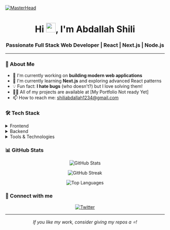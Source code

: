 [![MasterHead](https://i.pinimg.com/originals/d5/48/ba/d548ba425247db713b45cd4bb9f5e128.jpg)](https://rishavchanda.io)

<h1 align="center">Hi <img src="https://raw.githubusercontent.com/MartinHeinz/MartinHeinz/master/wave.gif" width="30px" height="30px">, I'm Abdallah Shili</h1>
<h3 align="center">Passionate Full Stack Web Developer | React | Next.js | Node.js</h3>


---

### 🚀 About Me

- 🔭 I'm currently working on **building modern web applications**
- 🌱 I'm currently learning **Next.js** and exploring advanced React patterns
- 💡 Fun fact: **I hate bugs** (who doesn't?) but I love solving them!
- 👨‍💻 All of my projects are available at [My Portfolio Not ready Yet]
- 📫 How to reach me: shiliabdallah1234@gmail.com

### 🛠️ Tech Stack

<details>
<summary>Frontend</summary>

- ![React](https://img.shields.io/badge/-React-61DAFB?style=flat-square&logo=react&logoColor=black)
- ![Next.js](https://img.shields.io/badge/-Next.js-000000?style=flat-square&logo=next.js&logoColor=white)
- ![JavaScript](https://img.shields.io/badge/-JavaScript-F7DF1E?style=flat-square&logo=javascript&logoColor=black)
- ![HTML5](https://img.shields.io/badge/-HTML5-E34F26?style=flat-square&logo=html5&logoColor=white)
- ![CSS3](https://img.shields.io/badge/-CSS3-1572B6?style=flat-square&logo=css3&logoColor=white)
</details>

<details>
<summary>Backend</summary>

- ![Node.js](https://img.shields.io/badge/-Node.js-339933?style=flat-square&logo=node.js&logoColor=white)
- ![Express.js](https://img.shields.io/badge/-Express.js-000000?style=flat-square&logo=express&logoColor=white)
- ![MongoDB](https://img.shields.io/badge/-MongoDB-47A248?style=flat-square&logo=mongodb&logoColor=white)
</details>

<details>
<summary>Tools & Technologies</summary>

- ![Linux](https://img.shields.io/badge/-Linux-FCC624?style=flat-square&logo=linux&logoColor=black)
- ![Postman](https://img.shields.io/badge/-Postman-FF6C37?style=flat-square&logo=postman&logoColor=white)
- ![Git](https://img.shields.io/badge/-Git-F05032?style=flat-square&logo=git&logoColor=white)
- ![VS Code](https://img.shields.io/badge/-VS%20Code-007ACC?style=flat-square&logo=visual-studio-code&logoColor=white)
</details>

### 📊 GitHub Stats

<p align="center">
    <img src="https://github-readme-stats.vercel.app/api?username=abdallahshili&show_icons=true&theme=radical" alt="GitHub Stats" />
</p>

<p align="center">
    <img src="https://github-readme-streak-stats.herokuapp.com/?user=abdallahshili&theme=radical" alt="GitHub Streak" />
</p>

<p align="center">
    <img src="https://github-readme-stats.vercel.app/api/top-langs/?username=abdallahshili&layout=compact&theme=radical" alt="Top Languages" />
</p>

### 🤝 Connect with me

<p align="center">
    <a href="https://twitter.com/negansh9" target="_blank">
        <img src="https://img.shields.io/badge/-Twitter-1DA1F2?style=for-the-badge&logo=twitter&logoColor=white" alt="Twitter" />
    </a>
</p>

---

<p align="center">
    <i>If you like my work, consider giving my repos a ⭐️!</i>
</p>
